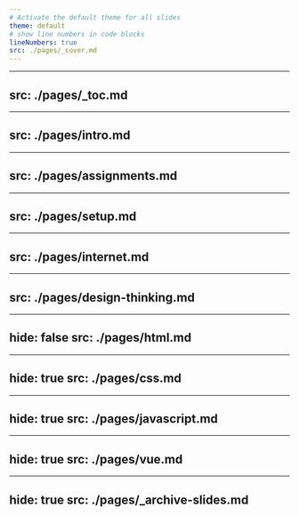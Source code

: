 ```yaml
---
# Activate the default theme for all slides
theme: default
# show line numbers in code blocks
lineNumbers: true
src: ./pages/_cover.md
---
```


---
src: ./pages/_toc.md
---

---
src: ./pages/intro.md
---

---
src: ./pages/assignments.md
---

---
src: ./pages/setup.md
---

---
src: ./pages/internet.md
---

---
src: ./pages/design-thinking.md
---

---
hide: false
src: ./pages/html.md
---

---
hide: true
src: ./pages/css.md
---

---
hide: true
src: ./pages/javascript.md
---

---
hide: true
src: ./pages/vue.md
---

---
hide: true
src: ./pages/_archive-slides.md
---